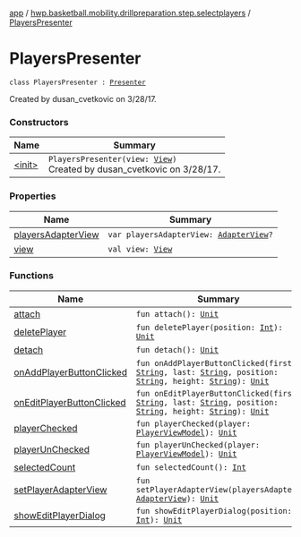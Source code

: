 [app](../../index.md) / [hwp.basketball.mobility.drillpreparation.step.selectplayers](../index.md) / [PlayersPresenter](.)

# PlayersPresenter

`class PlayersPresenter : `[`Presenter`](../-players-contract/-presenter/index.md)

Created by dusan_cvetkovic on 3/28/17.

### Constructors

| Name | Summary |
|---|---|
| [&lt;init&gt;](-init-.md) | `PlayersPresenter(view: `[`View`](../-players-contract/-view/index.md)`)`<br>Created by dusan_cvetkovic on 3/28/17. |

### Properties

| Name | Summary |
|---|---|
| [playersAdapterView](players-adapter-view.md) | `var playersAdapterView: `[`AdapterView`](../-players-contract/-adapter-view/index.md)`?` |
| [view](view.md) | `val view: `[`View`](../-players-contract/-view/index.md) |

### Functions

| Name | Summary |
|---|---|
| [attach](attach.md) | `fun attach(): `[`Unit`](https://kotlinlang.org/api/latest/jvm/stdlib/kotlin/-unit/index.html) |
| [deletePlayer](delete-player.md) | `fun deletePlayer(position: `[`Int`](https://kotlinlang.org/api/latest/jvm/stdlib/kotlin/-int/index.html)`): `[`Unit`](https://kotlinlang.org/api/latest/jvm/stdlib/kotlin/-unit/index.html) |
| [detach](detach.md) | `fun detach(): `[`Unit`](https://kotlinlang.org/api/latest/jvm/stdlib/kotlin/-unit/index.html) |
| [onAddPlayerButtonClicked](on-add-player-button-clicked.md) | `fun onAddPlayerButtonClicked(first: `[`String`](https://kotlinlang.org/api/latest/jvm/stdlib/kotlin/-string/index.html)`, last: `[`String`](https://kotlinlang.org/api/latest/jvm/stdlib/kotlin/-string/index.html)`, position: `[`String`](https://kotlinlang.org/api/latest/jvm/stdlib/kotlin/-string/index.html)`, height: `[`String`](https://kotlinlang.org/api/latest/jvm/stdlib/kotlin/-string/index.html)`): `[`Unit`](https://kotlinlang.org/api/latest/jvm/stdlib/kotlin/-unit/index.html) |
| [onEditPlayerButtonClicked](on-edit-player-button-clicked.md) | `fun onEditPlayerButtonClicked(first: `[`String`](https://kotlinlang.org/api/latest/jvm/stdlib/kotlin/-string/index.html)`, last: `[`String`](https://kotlinlang.org/api/latest/jvm/stdlib/kotlin/-string/index.html)`, position: `[`String`](https://kotlinlang.org/api/latest/jvm/stdlib/kotlin/-string/index.html)`, height: `[`String`](https://kotlinlang.org/api/latest/jvm/stdlib/kotlin/-string/index.html)`): `[`Unit`](https://kotlinlang.org/api/latest/jvm/stdlib/kotlin/-unit/index.html) |
| [playerChecked](player-checked.md) | `fun playerChecked(player: `[`PlayerViewModel`](../../hwp.basketball.mobility.entitiy.player/-player-view-model/index.md)`): `[`Unit`](https://kotlinlang.org/api/latest/jvm/stdlib/kotlin/-unit/index.html) |
| [playerUnChecked](player-un-checked.md) | `fun playerUnChecked(player: `[`PlayerViewModel`](../../hwp.basketball.mobility.entitiy.player/-player-view-model/index.md)`): `[`Unit`](https://kotlinlang.org/api/latest/jvm/stdlib/kotlin/-unit/index.html) |
| [selectedCount](selected-count.md) | `fun selectedCount(): `[`Int`](https://kotlinlang.org/api/latest/jvm/stdlib/kotlin/-int/index.html) |
| [setPlayerAdapterView](set-player-adapter-view.md) | `fun setPlayerAdapterView(playersAdapter: `[`AdapterView`](../-players-contract/-adapter-view/index.md)`): `[`Unit`](https://kotlinlang.org/api/latest/jvm/stdlib/kotlin/-unit/index.html) |
| [showEditPlayerDialog](show-edit-player-dialog.md) | `fun showEditPlayerDialog(position: `[`Int`](https://kotlinlang.org/api/latest/jvm/stdlib/kotlin/-int/index.html)`): `[`Unit`](https://kotlinlang.org/api/latest/jvm/stdlib/kotlin/-unit/index.html) |
